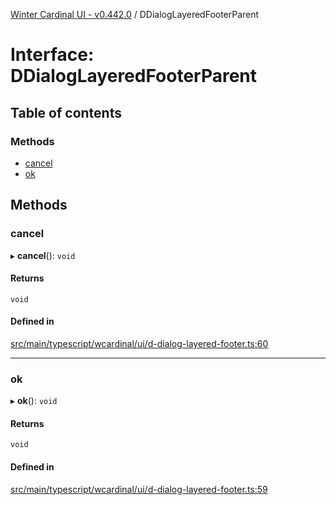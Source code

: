 [Winter Cardinal UI - v0.442.0](../index.md) / DDialogLayeredFooterParent

# Interface: DDialogLayeredFooterParent

## Table of contents

### Methods

- [cancel](DDialogLayeredFooterParent.md#cancel)
- [ok](DDialogLayeredFooterParent.md#ok)

## Methods

### cancel

▸ **cancel**(): `void`

#### Returns

`void`

#### Defined in

[src/main/typescript/wcardinal/ui/d-dialog-layered-footer.ts:60](https://github.com/winter-cardinal/winter-cardinal-ui/blob/v0.442.0/src/main/typescript/wcardinal/ui/d-dialog-layered-footer.ts#L60)

___

### ok

▸ **ok**(): `void`

#### Returns

`void`

#### Defined in

[src/main/typescript/wcardinal/ui/d-dialog-layered-footer.ts:59](https://github.com/winter-cardinal/winter-cardinal-ui/blob/v0.442.0/src/main/typescript/wcardinal/ui/d-dialog-layered-footer.ts#L59)
